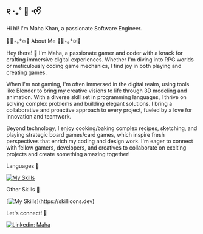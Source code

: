 ## ୧ ‧₊˚ 🍵 ⋅ᰔᩚ 

Hi hi! I'm Maha Khan, a passionate Software Engineer.

🌿🍵⋆｡°✩🧋 About Me 🌿🍵⋆｡°✩🧋

Hey there! 👋 I'm Maha, a passionate gamer and coder with a knack for crafting immersive digital experiences. Whether I'm diving into RPG worlds or meticulously coding game mechanics, I find joy in both playing and creating games.

When I'm not gaming, I'm often immersed in the digital realm, using tools like Blender to bring my creative visions to life through 3D modeling and animation. With a diverse skill set in programming languages, I thrive on solving complex problems and building elegant solutions. I bring a collaborative and proactive approach to every project, fueled by a love for innovation and teamwork. 

Beyond technology, I enjoy cooking/baking complex recipes, sketching, and playing strategic board games/card games, which inspire fresh perspectives that enrich my coding and design work. I'm eager to connect with fellow gamers, developers, and creatives to collaborate on exciting projects and create something amazing together!
 
Languages 🍃

[![My Skills](https://skillicons.dev/icons?i=html,css,c,cs,cpp,java,py)](https://skillicons.dev)

Other Skills 🦖

[![My Skills](https://skillicons.dev/icons?i=ae,au,ps,blender,mysql,unity,unreal,)](https://skillicons.dev)

Let's connect! 💚

[![Linkedin: Maha](https://img.shields.io/badge/-Maha-blue?style=flat-square&logo=Linkedin&logoColor=white&link=https://www.linkedin.com/in/maha-khan-mk)](https://www.linkedin.com/in/maha-khan-mk)


